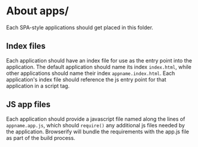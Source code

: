 # About apps/

Each SPA-style applications should get placed in this folder.

## Index files
Each application should have an index file for use as the entry point into the application. The default application
should name its index `index.html`, while other applications should name their index `appname.index.html`. Each
application's index file should reference the js entry point for that application in a script tag.

## JS app files
Each application should provide a javascript file named along the lines of `appname.app.js`, which should `require()`
any additional js files needed by the application. Browserify will bundle the requirements with the app.js file as part
of the build process.